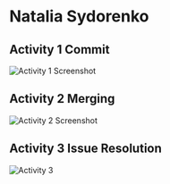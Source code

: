 # Natalia Sydorenko

## Activity 1 Commit
![Activity 1 Screenshot](https://github.com/Krysemmalyn/ECE444-F2023-Assignment1/assets/99698023/870d8ffc-0398-487b-bc2c-f1120623ef2d)

## Activity 2 Merging
![Activity 2 Screenshot](https://github.com/Krysemmalyn/ECE444-F2023-Assignment1/assets/99698023/b70100f0-75e8-4295-b721-f6353359d704)

## Activity 3 Issue Resolution
![Activity 3](https://github.com/Krysemmalyn/ECE444-F2023-Assignment1/assets/99698023/37a72d7e-bb00-4bc4-8b36-c371dbdc15fd)

